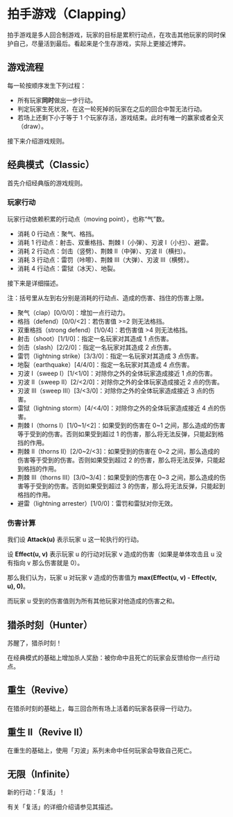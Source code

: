 # 拍手游戏（Clapping）

拍手游戏是多人回合制游戏，玩家的目标是累积行动点，在攻击其他玩家的同时保护自己，尽量活到最后。看起来是个生存游戏，实际上更接近博弈。

## 游戏流程

每一轮按顺序发生下列过程：

- 所有玩家**同时**做出一步行动。
- 判定玩家生死状况，在这一轮死掉的玩家在之后的回合中暂无法行动。
- 若场上还剩下小于等于 1 个玩家存活，游戏结束。此时有唯一的赢家或者全灭（draw）。

接下来介绍游戏规则。

## 经典模式（Classic）

首先介绍经典版的游戏规则。

### 玩家行动

玩家行动依赖积累的行动点（moving point），也称“气”数。

- 消耗 0 行动点：聚气、格挡。
- 消耗 1 行动点：射击、双重格挡、荆棘 I（小弹）、刃波 I（小扫）、避雷。
- 消耗 2 行动点：剑击（竖劈）、荆棘 II（中弹）、刃波 II（横扫）。
- 消耗 3 行动点：雷罚（咔嚓）、荆棘 III（大弹）、刃波 III（横劈）。
- 消耗 4 行动点：雷狱（冰天）、地裂。

接下来是详细描述。

注：括号里从左到右分别是消耗的行动点、造成的伤害、挡住的伤害上限。

- 聚气（clap）[0/0/0]：增加一点行动力。
- 格挡（defend）[0/0/<2]：若伤害值 >=2 则无法格挡。
- 双重格挡（strong defend）[1/0/4]：若伤害值 >4 则无法格挡。
- 射击（shoot）[1/1/0]：指定一名玩家对其造成 1 点伤害。
- 剑击（slash）[2/2/0]：指定一名玩家对其造成 2 点伤害。
- 雷罚（lightning strike）[3/3/0]：指定一名玩家对其造成 3 点伤害。
- 地裂（earthquake）[4/4/0]：指定一名玩家对其造成 4 点伤害。
- 刃波 I（sweep I）[1/<1/0]：对除你之外的全体玩家造成接近 1 点的伤害。
- 刃波 II（sweep II）[2/<2/0]：对除你之外的全体玩家造成接近 2 点的伤害。
- 刃波 III（sweep III）[3/<3/0]：对除你之外的全体玩家造成接近 3 点的伤害。
- 雷狱（lightning storm）[4/<4/0]：对除你之外的全体玩家造成接近 4 点的伤害。
- 荆棘 I（thorns I）[1/0~1/<2]：如果受到的伤害在 0~1 之间，那么造成的伤害等于受到的伤害。否则如果受到超过 1 的伤害，那么将无法反弹，只能起到格挡的作用。
- 荆棘 II（thorns II）[2/0~2/<3]：如果受到的伤害在 0~2 之间，那么造成的伤害等于受到的伤害。否则如果受到超过 2 的伤害，那么将无法反弹，只能起到格挡的作用。
- 荆棘 III（thorns III）[3/0~3/4]：如果受到的伤害在 0~3 之间，那么造成的伤害等于受到的伤害。否则如果受到超过 3 的伤害，那么将无法反弹，只能起到格挡的作用。
- 避雷（lightning arrester）[1/0/0]：雷罚和雷狱对你无效。

### 伤害计算

我们设 **Attack(u)** 表示玩家 u 这一轮执行的行动。

设 **Effect(u, v)** 表示玩家 u 的行动对玩家 v 造成的伤害（如果是单体攻击且 u 没有指向 v 那么伤害就是 0）。

那么我们认为，玩家 u 对玩家 v 造成的伤害值为 **max(Effect(u, v) - Effect(v, u), 0)**。

而玩家 u 受到的伤害值则为所有其他玩家对他造成的伤害之和。

## 猎杀时刻（Hunter）

苏醒了，猎杀时刻！

在经典模式的基础上增加杀人奖励：被你命中且死亡的玩家会反馈给你一点行动点。

## 重生（Revive）

在猎杀时刻的基础上，每三回合所有场上活着的玩家各获得一行动力。

## 重生 II（Revive II）

在重生的基础上，使用「刃波」系列未命中任何玩家会导致自己死亡。

## 无限（Infinite）

新的行动：「复活」！

有关「复活」的详细介绍请参见其描述。
